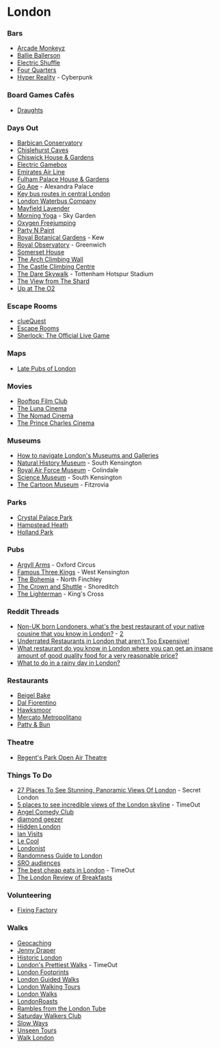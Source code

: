 # London

### Bars

* [Arcade Monkeyz](https://www.arcademonkeyz.com/)
* [Ballie Ballerson](https://www.ballieballerson.com/)
* [Electric Shuffle](https://electricshuffle.com/london/)
* [Four Quarters](https://fourquarters.bar/)
* [Hyper Reality](https://hyper-reality.io/) - Cyberpunk

### Board Games Cafès

* [Draughts](https://www.draughtslondon.com/)

### Days Out

* [Barbican Conservatory](https://www.barbican.org.uk/whats-on/2021/event/visit-the-conservatory)
* [Chislehurst Caves](https://www.chislehurst-caves.co.uk/)
* [Chiswick House & Gardens](https://chiswickhouseandgardens.org.uk/)
* [Electric Gamebox](https://electricgamebox.com/)
* [Emirates Air Line](https://tfl.gov.uk/modes/emirates-air-line/)
* [Fulham Palace House & Gardens](https://www.fulhampalace.org/)
* [Go Ape](https://goape.co.uk/locations/alexandra-palace) - Alexandra Palace
* [Key bus routes in central London](https://www.mapaplan.com/travel-map/london-top-tourist-attractions-map/high-resolution/london-top-tourist-attractions-map-14-key-bus-routes-by-tourist-attractions-in-central-london-high-resolution.png)
* [London Waterbus Company](https://www.londonwaterbus.com/)
* [Mayfield Lavender](https://www.mayfieldlavender.com/)
* [Morning Yoga](https://skygarden.london/morning-yoga/) - Sky Garden
* [Oxygen Freejumping](https://oxygenfreejumping.co.uk)
* [Party N Paint](https://www.partynpaint.co.uk/)
* [Royal Botanical Gardens](https://www.kew.org/) - Kew
* [Royal Observatory](https://www.rmg.co.uk/royal-observatory) - Greenwich
* [Somerset House](https://www.somersethouse.org.uk/)
* [The Arch Climbing Wall](https://www.archclimbingwall.com/)
* [The Castle Climbing Centre](https://www.castle-climbing.co.uk/)
* [The Dare Skywalk](https://experience.tottenhamhotspur.com/spurs-sky-walk.htm) - Tottenham Hotspur Stadium
* [The View from The Shard](https://www.theviewfromtheshard.com/)
* [Up at The O2](https://www.theo2.co.uk/m/news/detail/up-at-the-o2)

### Escape Rooms

* [clueQuest](https://cluequest.co.uk/escape-room-london)
* [Escape Rooms](https://www.escaperooms.co.uk/)
* [Sherlock: The Official Live Game](https://www.thegameisnow.com/)

### Maps

* [Late Pubs of London](https://www.google.com/maps/d/u/0/viewer?mid=1ItFgDbsJlmFIAoIR\_xRHj-5yyq1RVok\&ll=51.53358083536003%2C-0.12203304408033189\&z=15)

### Movies

* [Rooftop Film Club](https://rooftopfilmclub.com/london/)
* [The Luna Cinema](https://www.thelunacinema.com/)
* [The Nomad Cinema](https://www.whereisthenomad.com/)
* [The Prince Charles Cinema](https://princecharlescinema.com/PrinceCharlesCinema.dll/Home)

### Museums

* [How to navigate London's Museums and Galleries](https://assets.londonist.com/uploads/2015/02/museums3\_7.pdf)
* [Natural History Museum](https://www.nhm.ac.uk/) - South Kensington
* [Royal Air Force Museum](https://www.rafmuseum.org.uk/london/) - Colindale
* [Science Museum](https://www.sciencemuseum.org.uk/) - South Kensington
* [The Cartoon Museum](https://www.cartoonmuseum.org/) - Fitzrovia

### Parks

* [Crystal Palace Park](https://www.bromley.gov.uk/crystalpalacepark)
* [Hampstead Heath](https://www.hampsteadheath.net/)
* [Holland Park](https://www.rbkc.gov.uk/leisure-and-culture/parks/holland-park)

### Pubs

* [Argyll Arms](https://www.nicholsonspubs.co.uk/restaurants/london/theargyllarmsoxfordcircuslondon) - Oxford Circus
* [Famous Three Kings](https://www.craft-pubs.co.uk/f3k-london) - West Kensington
* [The Bohemia](https://twitter.com/Bohemia\_N12/with\_replies) - North Finchley
* [The Crown and Shuttle](https://www.crownandshuttle.com/) - Shoreditch
* [The Lighterman](https://www.thelighterman.co.uk/) - King's Cross

### Reddit Threads

* [Non-UK born Londoners, what's the best restaurant of your native cousine that you know in London?](https://www.reddit.com/r/london/comments/ovpobh/nonuk\_born\_londoners\_whats\_the\_best\_restaurant\_of/) - [2](https://www.reddit.com/r/london/comments/952fob/nonuk\_born\_londoners\_whats\_the\_best\_restaurant\_of/)
* [Underrated Restaurants in London that aren't Too Expensive!](https://www.reddit.com/r/london/comments/skxwrp/underrated\_restaurants\_in\_london\_that\_arent\_too/)
* [What restaurant do you know in London where you can get an insane amount of good quality food for a very reasonable price?](https://www.reddit.com/r/london/comments/ofhwz1/what\_restaurant\_do\_you\_know\_in\_london\_where\_you/)
* [What to do in a rainy day in London?](https://www.reddit.com/r/london/comments/105q51i/what\_to\_do\_in\_a\_rainy\_day\_in\_london/)

### Restaurants

* [Beigel Bake](https://bricklanebeigel.co.uk/)
* [Dal Fiorentino](https://dalfiorentino.london/)
* [Hawksmoor](https://thehawksmoor.com/)
* [Mercato Metropolitano](https://www.mercatometropolitano.com/)
* [Patty & Bun](https://www.pattyandbun.co.uk/)

### Theatre

* [Regent's Park Open Air Theatre](https://openairtheatre.com/)

### Things To Do

* [27 Places To See Stunning, Panoramic Views Of London](https://secretldn.com/best-places-for-panoramic-views-of-london/) - Secret London
* [5 places to see incredible views of the London skyline](https://www.timeout.com/london/things-to-do/places-to-see-incredible-views-of-the-london-skyline-for-free) - TimeOut
* [Angel Comedy Club](https://www.angelcomedy.co.uk/)
* [diamond geezer](https://diamondgeezer.blogspot.com/2015\_04\_01\_diamondgeezer\_archive.html)
* [Hidden London](https://hidden-london.com/)
* [Ian Visits](https://www.ianvisits.co.uk/calendar/)
* [Le Cool](https://london.lecool.com/)
* [Londonist](https://londonist.com/)
* [Randomness Guide to London](https://london.randomness.org.uk/wiki.cgi)
* [SRO audiences](https://www.sroaudiences.com/)
* [The best cheap eats in London](https://www.timeout.com/london/food-drink/londons-best-cheap-eats) - TimeOut
* [The London Review of Breakfasts](https://londonreviewofbreakfasts.blogspot.com/)

### Volunteering

* [Fixing Factory](https://www.fixingfactory.org/)

### Walks

* [Geocaching](https://www.geocaching.com/play)
* [Jenny Draper](https://www.jdraper.co.uk/)
* [Historic London](https://historiclondontours.com/)
* [London's Prettiest Walks](https://www.timeout.com/london/things-to-do/londons-prettiest-walks) - TimeOut
* [London Footprints](https://www.london-footprints.co.uk/index.htm)
* [London Guided Walks](https://londonguidedwalks.uk/)
* [London Walking Tours](https://lookup.london/walking-tours/)
* [London Walks](https://www.walks.com/)
* [LondonRoasts](https://londonroasts.com/)
* [Rambles from the London Tube](https://www.londontuberambles.co.uk/)
* [Saturday Walkers Club](https://www.walkingclub.org.uk/)
* [Slow Ways](https://beta.slowways.org/)
* [Unseen Tours](https://unseentours.org.uk/)
* [Walk London](https://www.walklondon.org.uk/)
